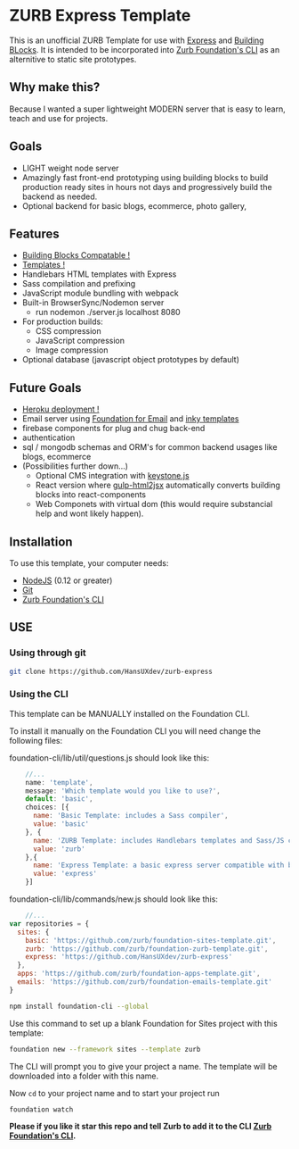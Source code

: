 # ZURB Express Template
This is an unofficial ZURB Template for use with [Express](http://expressjs.com/en/4x/api.html) and [Building BLocks](foundation.zurb.com/building-blocks/). It is intended to be incorporated into [Zurb Foundation's CLI](https://github.com/zurb/foundation-cli) as an alternitive to static site prototypes.

## Why make this? 
Because I wanted a super lightweight MODERN server that is easy to learn, teach and use for projects.

## Goals
- LIGHT weight node server
- Amazingly fast front-end prototyping using building blocks to build production ready sites in hours not days and progressively build the backend as needed.
- Optional backend for basic blogs, ecommerce, photo gallery, 

## Features
- [Building Blocks Compatable !](http://foundation.zurb.com/building-blocks/)
- [Templates !](http://foundation.zurb.com/templates.html)
- Handlebars HTML templates with Express
- Sass compilation and prefixing
- JavaScript module bundling with webpack
- Built-in BrowserSync/Nodemon server 
  - run nodemon ./server.js localhost 8080
- For production builds:
  - CSS compression
  - JavaScript compression
  - Image compression
- Optional database (javascript object prototypes by default)

## Future Goals
- [Heroku deployment !](https://www.heroku.com/)
- Email server using [Foundation for Email](http://foundation.zurb.com/emails.html) and [inky templates](https://github.com/zurb/inky)
- firebase components for plug and chug back-end
- authentication
- sql / mongodb schemas and ORM's for common backend usages like blogs, ecommerce
- (Possibilities further down...) 
  - Optional CMS integration with [keystone.js](keystone.js)
  - React version where [gulp-html2jsx](https://github.com/hemanth/gulp-html2jsx) automatically converts building blocks into react-components
  - Web Componets with virtual dom (this would require substancial help and wont likely happen).

## Installation

To use this template, your computer needs:

- [NodeJS](https://nodejs.org/en/) (0.12 or greater)
- [Git](https://git-scm.com/)
- [Zurb Foundation's CLI](https://github.com/zurb/foundation-cli)


## USE
### Using through git
```bash
git clone https://github.com/HansUXdev/zurb-express
```

### Using the CLI
This template can be MANUALLY installed on the Foundation CLI.

To install it manually on the Foundation CLI you will need change the following files:

foundation-cli/lib/util/questions.js should look like this:

```javascript
	//...
    name: 'template',
    message: 'Which template would you like to use?',
    default: 'basic',
    choices: [{
      name: 'Basic Template: includes a Sass compiler',
      value: 'basic'
    }, {
      name: 'ZURB Template: includes Handlebars templates and Sass/JS compilers',
      value: 'zurb'
    },{
      name: 'Express Template: a basic express server compatible with building blocks',
      value: 'express'
    }]
```
foundation-cli/lib/commands/new.js should look like this:

```javascript
	//...
var repositories = {
  sites: {
    basic: 'https://github.com/zurb/foundation-sites-template.git',
    zurb: 'https://github.com/zurb/foundation-zurb-template.git',
    express: 'https://github.com/HansUXdev/zurb-express'
  },
  apps: 'https://github.com/zurb/foundation-apps-template.git',
  emails: 'https://github.com/zurb/foundation-emails-template.git'
}
```

```bash
npm install foundation-cli --global
```

Use this command to set up a blank Foundation for Sites project with this template:

```bash
foundation new --framework sites --template zurb
```

The CLI will prompt you to give your project a name. The template will be downloaded into a folder with this name.

Now `cd` to your project name and to start your project run 

```bash
foundation watch
```

**Please if you like it star this repo and tell Zurb to add it to the CLI [Zurb Foundation's CLI](https://github.com/zurb/foundation-cli/issues).**